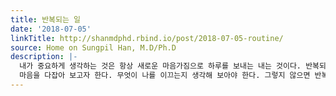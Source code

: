 ```yaml
---
title: 반복되는 일
date: '2018-07-05'
linkTitle: http://shanmdphd.rbind.io/post/2018-07-05-routine/
source: Home on Sungpil Han, M.D/Ph.D
description: |-
  내가 중요하게 생각하는 것은 항상 새로운 마음가짐으로 하루를 보내는 내는 것이다. 반복되는 일을 하다보면 이것이 주로 간과되곤 한다.
  마음을 다잡아 보고자 한다. 무엇이 나를 이끄는지 생각해 보아야 한다. 그렇지 않으면 반복되는 일에 치여 새로운 것, 도전하는 것을 포기하고 타성에 젖게 되어 그저 그런 하루를 보내게 될 것이다.
---
```

